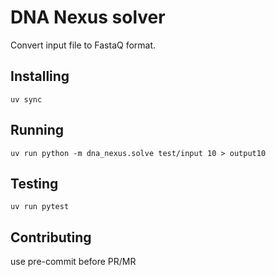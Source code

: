 # DNA Nexus solver

Convert input file to FastaQ format.

## Installing
`uv sync`

## Running
`uv run python -m dna_nexus.solve test/input 10 > output10`

## Testing
`uv run pytest`

## Contributing
use pre-commit before PR/MR
